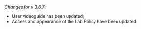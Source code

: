 _Changes for v 3.6.7_:
- User videoguide has been updated;
- Access and appearance of the Lab Policy have been updated
